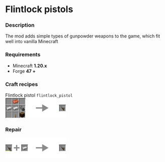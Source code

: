 # Flintlock pistols 

### Description
The mod adds simple types of gunpowder weapons to the game, which fit well into vanilla Minecraft

### Requirements
- Minecraft **1.20.x**
- Forge **47 +**

### Craft recipes
Flintlock pistol `flintlock_pistol`  
![recipe_flintlock_pistol](./doc/recipe_flintlock_pistol.png)  

### Repair
![recipe_flintlock_pistol](./doc/repair_flintlock_pistol.png)  


